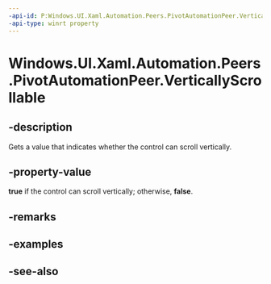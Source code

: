 ```yaml
---
-api-id: P:Windows.UI.Xaml.Automation.Peers.PivotAutomationPeer.VerticallyScrollable
-api-type: winrt property
---
```


<!-- Property syntax
public bool VerticallyScrollable { get; }
-->

# Windows.UI.Xaml.Automation.Peers.PivotAutomationPeer.VerticallyScrollable

## -description
Gets a value that indicates whether the control can scroll vertically.



## -property-value
**true** if the control can scroll vertically; otherwise, **false**.

## -remarks

## -examples

## -see-also
